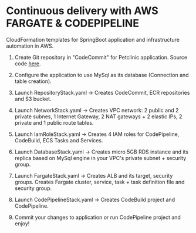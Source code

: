 # Continuous delivery with AWS FARGATE & CODEPIPELINE
CloudFormation templates for SpringBoot application and infrastructure automation in AWS.

1. Create Git repository in "CodeCommit" for Petclinic application. Source code [here](https://github.com/spring-projects/spring-petclinic).

2. Configure the application to use MySql as its database (Connection and table creation).

3. Launch RepositoryStack.yaml -> Creates CodeCommit, ECR repositories and S3 bucket.

4. Launch NetworkStack.yaml -> Creates VPC network: 2 public and 2 private subnes, 1 Internet Gateway, 2 NAT gateways + 2 elastic IPs, 2 private and 1 public route tables.

5. Launch IamRoleStack.yaml -> Creates 4 IAM roles for CodePipeline, CodeBuild, ECS Tasks and Services. 

6. Launch DatabaseStack.yaml -> Creates micro 5GB RDS instance and its replica based on MySql engine in your VPC's private subnet + security group.

7. Launch FargateStack.yaml -> Creates ALB and its target, security groups. Creates Fargate cluster, service, task + task definition file and security group.

8. Launch CodePipelineStack.yaml -> Creates CodeBuild project and CodePipeline. 

9. Commit your changes to application or run CodePipeline project and enjoy!








